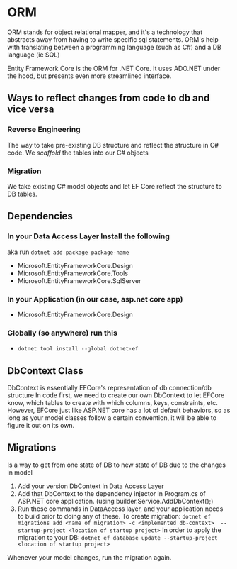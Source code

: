 # ORM
ORM stands for object relational mapper, and it's a technology that abstracts away from having to write specific sql statements.
ORM's help with translating between a programming language (such as C#) and a DB language (ie SQL)

Entity Framework Core is the ORM for .NET Core. It uses ADO.NET under the hood, but presents even more streamlined interface.

## Ways to reflect changes from code to db and vice versa
### Reverse Engineering
The way to take pre-existing DB structure and reflect the structure in C# code. We *scaffold* the tables into our C# objects

### Migration
We take existing C# model objects and let EF Core reflect the structure to DB tables. 

## Dependencies
### In your Data Access Layer Install the following
aka run `dotnet add package package-name`
- Microsoft.EntityFrameworkCore.Design
- Microsoft.EntityFrameworkCore.Tools
- Microsoft.EntityFrameworkCore.SqlServer

### In your Application (in our case, asp.net core app)
- Microsoft.EntityFrameworkCore.Design

### Globally (so anywhere) run this
- `dotnet tool install --global dotnet-ef`

## DbContext Class
DbContext is essentially EFCore's representation of db connection/db structure
In code first, we need to create our own DbContext to let EFCore know, which tables to create with which columns, keys, constraints, etc. However, EFCore just like ASP.NET core has a lot of default behaviors, so as long as your model classes follow a certain convention, it will be able to figure it out on its own.

## Migrations
Is a way to get from one state of DB to new state of DB due to the changes in model
1. Add your version DbContext in Data Access Layer
2. Add that DbContext to the dependency injector in Program.cs of ASP.NET core application. (using builder.Service.AddDbContext<yourDbContextClass>();)
3. Run these commands in DataAccess layer, and your application needs to build prior to doing any of these.
To create migration:
`dotnet ef migrations add <name of migration> -c <implemented db-context>  --startup-project <location of startup project>`
In order to apply the migration to your DB:
`dotnet ef database update --startup-project <location of startup project>`

Whenever your model changes, run the migration again.